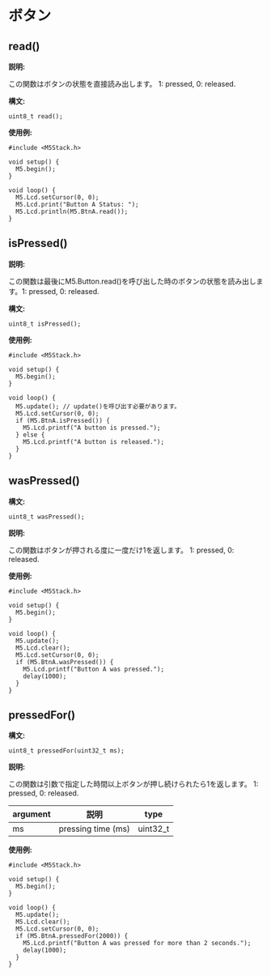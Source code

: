 # ボタン

## read()

**説明:**

この関数はボタンの状態を直接読み出します。 1: pressed, 0: released.

**構文:**

```arduino
uint8_t read();
```

**使用例:**

```arduino
#include <M5Stack.h>

void setup() {
  M5.begin();
}

void loop() {
  M5.Lcd.setCursor(0, 0);
  M5.Lcd.print("Button A Status: ");
  M5.Lcd.println(M5.BtnA.read());
}
```

## isPressed()

**説明:**

この関数は最後にM5.Button.read()を呼び出した時のボタンの状態を読み出します。1: pressed, 0: released.

**構文:**

```arduino
uint8_t isPressed();
```

**使用例:**

```arduino
#include <M5Stack.h>

void setup() {
  M5.begin();
}

void loop() {
  M5.update(); // update()を呼び出す必要があります。
  M5.Lcd.setCursor(0, 0);
  if (M5.BtnA.isPressed()) {
    M5.Lcd.printf("A button is pressed.");
  } else {
    M5.Lcd.printf("A button is released.");
  }
}
```

## wasPressed()

**構文:**

```arduino
uint8_t wasPressed();
```

**説明:**

この関数はボタンが押される度に一度だけ1を返します。 1: pressed, 0: released.

**使用例:**

```arduino
#include <M5Stack.h>

void setup() {
  M5.begin();
}

void loop() {
  M5.update();
  M5.Lcd.clear();
  M5.Lcd.setCursor(0, 0);
  if (M5.BtnA.wasPressed()) {
    M5.Lcd.printf("Button A was pressed.");
    delay(1000);
  }
}
```

## pressedFor()

**構文:**

```arduino
uint8_t pressedFor(uint32_t ms);
```

**説明:**

この関数は引数で指定した時間以上ボタンが押し続けられたら1を返します。 1: pressed, 0: released.

| argument | 説明 | type |
| --- | --- | -- |
| ms | pressing time (ms) | uint32_t |

**使用例:**

```arduino
#include <M5Stack.h>

void setup() {
  M5.begin();
}

void loop() {
  M5.update();
  M5.Lcd.clear();
  M5.Lcd.setCursor(0, 0);
  if (M5.BtnA.pressedFor(2000)) {
    M5.Lcd.printf("Button A was pressed for more than 2 seconds.");
    delay(1000);
  }
}
```
